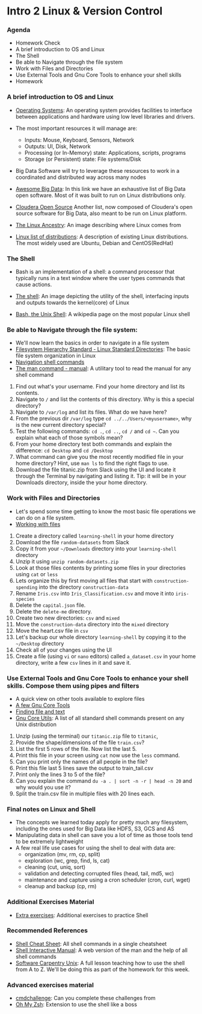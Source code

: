 # Intro 2 Linux & Version Control

### Agenda
* Homework Check
* A brief introduction to OS and Linux
* The Shell
* Be able to Navigate through the file system
* Work with Files and Directories
* Use External Tools and Gnu Core Tools to enhance your shell skills
* Homework

### A brief introduction to OS and Linux
* [Operating Systems](https://en.wikipedia.org/wiki/Operating_system): An operating system provides facilities to interface between applications and hardware using low level libraries and drivers.
* The most important resources it will manage are:
  * Inputs: Mouse, Keyboard, Sensors, Network
  * Outputs: UI, Disk, Network 
  * Processing (or In-Memory) state: Applications, scripts, programs
  * Storage (or Persistent) state: File systems/Disk
  
* Big Data Software will try to leverage these resources to work in a coordinated and distributed way across many nodes
* [Awesome Big Data](https://github.com/onurakpolat/awesome-bigdata): In this link we have an exhaustive list of Big Data open software. Most of it was built to run on Linux distributions only.
* [Cloudera Open Source](https://www.cloudera.com/products/open-source/apache-hadoop/key-cdh-components.html) Another list, now composed of Cloudera's open source software for Big Data, also meant to be run on Linux platform.
* [The Linux Ancestry](https://en.wikipedia.org/wiki/Unix#/media/File:Unix_history-simple.svg): An image describing where Linux comes from
* [Linux list of distributions](https://en.wikipedia.org/wiki/List_of_Linux_distributions): A description of existing Linux distributions. The most widely used are Ubuntu, Debian and CentOS(RedHat)

### The Shell
* Bash is an implementation of a shell: a command processor that typically runs in a text window where the user types commands that cause actions.

* [The shell](./bash-git-files/shell.png): An image depicting the utility of the shell, interfacing inputs and outputs towards the kernel(core) of Linux
* [Bash, the Unix Shell](https://en.wikipedia.org/wiki/Bash_(Unix_shell)): A wikipedia page on the most popular Linux shell

### Be able to Navigate through the file system:
* We'll now learn the basics in order to navigate in a file system
* [Filesystem Hierarchy Standard - Linux Standard Directories](https://en.wikipedia.org/wiki/Filesystem_Hierarchy_Standard): The basic file system organization in Linux
* [Navigation shell commands](https://github.com/cce-bigdataintro-1160/CEBD-1160-fall-2019-code/blob/master/class2-notebook/2-navigation_shell_commands.sh)
* [The man command - manual](http://www.linfo.org/man.html): A utilitary tool to read the manual for any shell command

1. Find out what's your username. Find your home directory and list its contents.
2. Navigate to `/` and list the contents of this directory. Why is this a special directory?
3. Navigate to `/var/log` and list its files. What do we have here?
4. From the previous dir `/var/log` type `cd ../../Users/<myusername>`, why is the new current directory special?
5. Test the following commands: `cd .`, `cd ..`, `cd /` and  `cd ~`. Can you explain what each of those symbols mean?
6. From your home directory test both commands and explain the difference: `cd Desktop` and `cd /Desktop`
7. What command can give you the most recently modified file in your home directory? Hint, use `man ls` to find the right flags to use.
8. Download the file titanic.zip from Slack using the UI and locate it through the Terminal by navigating and listing it. Tip: it will be in your Downloads directory, inside the your home directory.

### Work with Files and Directories
* Let's spend some time getting to know the most basic file operations we can do on a file system.
* [Working with files](https://github.com/cce-bigdataintro-1160/CEBD-1160-fall-2019-code/blob/master/class2-notebook/3-files_dirs_shell_commands.sh)

1. Create a directory called `learning-shell` in your home directory
2. Download the file `random-datasets` from Slack
3. Copy it from your `~/Downloads` directory into your `learning-shell` directory
4. Unzip it using `unzip random-datasets.zip`
5. Look at those files contents by printing some files in your directories using `cat` or `less`
6. Lets organize this by first moving all files that start with `construction-spending` into the directory `construction-data`
7. Rename `Iris.csv` into `Iris_Classification.csv` and move it into `iris-species`
8. Delete the `capital.json` file.
9. Delete the `delete-me` directory.
10. Create two new directories: `csv` and `mixed`
11. Move the `construction-data` directory into the `mixed` directory
12. Move the heart.csv file in `csv`
13. Let's backup our whole directory `learning-shell` by copying it to the `~/Desktop` directory
14. Check all of your changes using the UI
15. Create a file (using `vi` or `nano` editors) called `a_dataset.csv` in your home directory, write a few `csv` lines in it and save it.

### Use External Tools and Gnu Core Tools to enhance your shell skills. Compose them using pipes and filters
* A quick view on other tools available to explore files
* [A few Gnu Core Tools](https://github.com/cce-bigdataintro-1160/CEBD-1160-fall-2019-code/blob/master/class2-notebook/4-advanced_shell_commands.sh)
* [Finding file and text](https://github.com/cce-bigdataintro-1160/CEBD-1160-fall-2019-code/blob/master/class2-notebook/5-finding_things_shell_commands.sh)
* [Gnu Core Utils](http://www.gnu.org/software/coreutils/manual/html_node/): A list of all standard shell commands present on any Unix distribution

1. Unzip (using the terminal) our `titanic.zip` file to `titanic`, 
2. Provide the shape/dimensions of the file `train.csv`?
3. List the first 5 rows of the file. Now list the last 5.
4. Print this file in your screen using `cat` now use the `less` command.
5. Can you print only the names of all people in the file?
6. Print this file last 5 lines save the output to train_tail.csv
7. Print only the lines 3 to 5 of the file?
8. Can you explain the command `du -a . | sort -n -r | head -n 20` and why would you use it? 
9. Split the train.csv file in multiple files with 20 lines each. 

### Final notes on Linux and Shell
* The concepts we learned today apply for pretty much any filesystem, including the ones used for Big Data like HDFS, S3, GCS and AS
* Manipulating data in shell can save you a lot of time as those tools tend to be extremely lightweight
* A few real life use cases for using the shell to deal with data are:
  - organization (mv, rm, cp, split)
  - exploration (wc, grep, find, ls, cat)
  - cleaning (cut, uniq, sort)
  - validation and detecting corrupted files (head, tail, md5, wc)
  - maintenance and capture using a cron scheduler (cron, curl, wget)
  - cleanup and backup (cp, rm)

### Additional Exercises Material
* [Extra exercises](./2-bash-exercises.md): Additional exercises to practice Shell

### Recommended References
* [Shell Cheat Sheet](https://learncodethehardway.org/unix/bash_cheat_sheet.pdf): All shell commands in a single cheatsheet
* [Shell Interactive Manual](https://explainshell.com/): A web version of the man and the help of all shell commands
* [Software Carpentry Unix](https://swcarpentry.github.io/shell-novice/): A full lesson teaching how to use the shell from A to Z. We'll be doing this as part of the homework for this week.

### Advanced exercises material
* [cmdchallenge](https://cmdchallenge.com/): Can you complete these challenges from 
* [Oh My Zsh](https://ohmyz.sh/): Extension to use the shell like a boss
